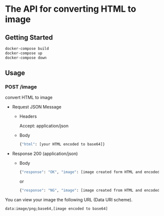 # The API for converting HTML to image

## Getting Started

```bash  
docker-compose build 
docker-compose up 
docker-compose down 
```

## Usage

### POST /image
convert HTML to image

- Request JSON Message
  
  - Headers
  
    Accept: application/json
  
  - Body

    ```bash
    {"html": [your HTML encoded to base64]}
    ```

- Response 200 (application/json)

  - Body

    ```bash
    {"response": "OK", "image": [image created form HTML and encoded to base64]}
    ```

    or

    ```bash
    {"response": "NG", "image": [image created from HTML and encoded to base64]}
    ```


You can view your image the following URL (Data URI scheme).


```
data:image/png;base64,[image encoded to base64]
```
